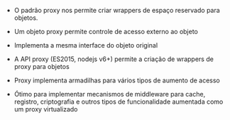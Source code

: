 -   O padrão proxy nos permite criar wrappers de espaço reservado para objetos.

-   Um objeto proxy permite controle de acesso externo ao objeto

-   Implementa a mesma interface do objeto original

-   A API proxy (ES2015, nodejs v6+) permite a criação de wrappers de proxy para objetos

-   Proxy implementa armadilhas para vários tipos de aumento de acesso

-   Ótimo para implementar mecanismos de middleware para cache, registro, criptografia e outros tipos de funcionalidade aumentada como um proxy virtualizado
